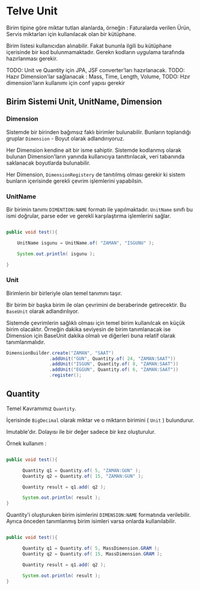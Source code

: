 # Telve Unit

Birim tipine göre miktar tutlan alanlarda, örneğin : Faturalarda verilen Ürün, Servis miktarları için kullanılacak olan bir kütüphane.

Birim listesi kullanıcıdan alınabilir. Fakat bununla ilgili bu kütüphane içerisinde bir kod bulunmamaktadır. Gerekn kodların uygulama tarafında hazırlanması gerekir.

TODO: Unit ve Quantity için JPA, JSF converter'ları hazırlanacak.
TODO: Hazır Dimension'lar sağlanacak : Mass, Time, Length, Volume, 
TODO: Hzır dimension'ların kullanımı için conf yapısı gerekir 

## Birim Sistemi Unit, UnitName, Dimension


### Dimension

Sistemde bir birinden bağımsız faklı birimler bulunabilir. Bunların toplandığı gruplar `Dimension` - Boyut olarak adlandırıyoruz.

Her Dimension kendine ait bir isme sahiptir. Sistemde kodlanmış olarak bulunan Dimension'ların yanında kullanıcıya tanıttırılacak, veri tabanında saklanacak boyutlarda bulunabilir.

Her Dimension, `DimensionRegistery` de tanıtılmış olması gerekir ki sistem bunların içerisinde gerekli çevrim işlemlerini yapabilsin.

### UnitName

Bir birimin tanımı `DIMENTION:NAME` formatı ile yapılmaktadır. `UnitName` sınıfı bu ismi doğrular, parse eder ve gerekli karşılaştırma işlemlerini sağlar.

```java

public void test(){

    UnitName isgunu = UnitName.of( "ZAMAN", "ISGUNU" );

    System.out.println( isgunu );

}

```


### Unit

Birimlerin bir birleriyle olan temel tanımını taşır. 

Bir birim bir başka birim ile olan çevrimini de beraberinde getirecektir. Bu `BaseUnit` olarak adlandırılıyor.

Sistemde çevrimlerin sağlıklı olması için temel birim kullanılcak en küçük birim olacaktır. Örneğin dakika seviyesin de birim tanımlanacak ise Dimension için BaseUnit dakika olmalı ve diğerleri buna relatif olarak tanımlanmalıdır.

```java
DimensionBuilder.create("ZAMAN", "SAAT")
                .addUnit("GUN", Quantity.of( 24, "ZAMAN:SAAT"))
                .addUnit("ISGUN", Quantity.of( 8, "ZAMAN:SAAT"))
                .addUnit("EGGUN", Quantity.of( 6, "ZAMAN:SAAT"))
                .register();
```


## Quantity

Temel Kavramımız `Quantity`.

İçerisinde `BigDecimal` olarak miktar ve o miktarın birimini ( `Unit` ) bulundurur.

Imutable'dır. Dolayısı ile bir değer sadece bir kez oluşturulur.

Örnek kullanım : 

```java

public void test(){

      Quantity q1 = Quantity.of( 5, "ZAMAN:GUN" );
      Quantity q2 = Quantity.of( 15, "ZAMAN:GUN" );

      Quantity result = q1.add( q2 );

      System.out.println( result );
}

```

Quantity'i oluşturuken birim isimlerini `DIMENSION:NAME` formatında verilebilir. Ayrıca önceden tanımlanmış birim isimleri varsa onlarda kullanılabilir.

```java

public void test(){

      Quantity q1 = Quantity.of( 5, MassDimension.GRAM );
      Quantity q2 = Quantity.of( 15, MassDimension.GRAM );

      Quantity result = q1.add( q2 );

      System.out.println( result );
}

```

